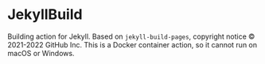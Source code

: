 # JekyllBuild
Building action for Jekyll.
Based on `jekyll-build-pages`, copyright notice © 2021-2022 GitHub Inc.
This is a Docker container action, so it cannot run on macOS or Windows.
